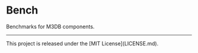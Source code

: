 # Bench

Benchmarks for M3DB components.

<hr>
This project is released under the [MIT License](LICENSE.md).
